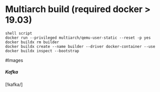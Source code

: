 # Multiarch build (required docker > 19.03)
```shell script
shell script
docker run --privileged multiarch/qemu-user-static --reset -p yes
docker buildx rm builder
docker buildx create --name builder --driver docker-container --use
docker buildx inspect --bootstrap
```
#Images
##### Kafka
[!kafka/]